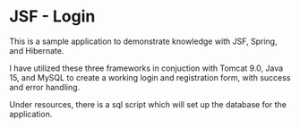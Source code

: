 # JSF - Login 

This is a sample application to demonstrate knowledge with JSF, Spring, and Hibernate. 

I have utilized these three frameworks in conjuction with Tomcat 9.0, Java 15, and MySQL to create a working login and registration form, with success and error handling. 

Under resources, there is a sql script which will set up the database for the application.
